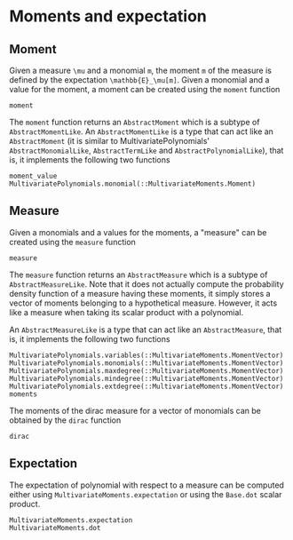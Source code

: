 # Moments and expectation

## Moment

Given a measure ``\mu`` and a monomial ``m``, the moment ``m`` of the measure is defined by the expectation ``\mathbb{E}_\mu[m]``.
Given a monomial and a value for the moment, a moment can be created using the `moment` function
```@docs
moment
```
The `moment` function returns an `AbstractMoment` which is a subtype of `AbstractMomentLike`.
An `AbstractMomentLike` is a type that can act like an `AbstractMoment` (it is similar to MultivariatePolynomials' `AbstractMonomialLike`, `AbstractTermLike` and `AbstractPolynomialLike`),
that is, it implements the following two functions
```@docs
moment_value
MultivariatePolynomials.monomial(::MultivariateMoments.Moment)
```

## Measure

Given a monomials and a values for the moments, a "measure" can be created using the `measure` function
```@docs
measure
```
The `measure` function returns an `AbstractMeasure` which is a subtype of `AbstractMeasureLike`.
Note that it does not actually compute the probability density function of a measure having these moments, it simply stores a vector of moments belonging to a hypothetical measure.
However, it acts like a measure when taking its scalar product with a polynomial.

An `AbstractMeasureLike` is a type that can act like an `AbstractMeasure`,
that is, it implements the following two functions
```@docs
MultivariatePolynomials.variables(::MultivariateMoments.MomentVector)
MultivariatePolynomials.monomials(::MultivariateMoments.MomentVector)
MultivariatePolynomials.maxdegree(::MultivariateMoments.MomentVector)
MultivariatePolynomials.mindegree(::MultivariateMoments.MomentVector)
MultivariatePolynomials.extdegree(::MultivariateMoments.MomentVector)
moments
```

The moments of the dirac measure for a vector of monomials can be obtained by the `dirac` function
```@docs
dirac
```

## Expectation

The expectation of polynomial with respect to a measure can be computed either using `MultivariateMoments.expectation` or using the `Base.dot` scalar product.
```@docs
MultivariateMoments.expectation
MultivariateMoments.dot
```
